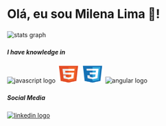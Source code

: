 <h1 align="left">Olá, eu sou Milena Lima 👋!</h1>


###
<div align="left">
  <img src="https://github-readme-stats.vercel.app/api?hide_title=false&hide_rank=false&show_icons=true&include_all_commits=true&count_private=true&disable_animations=false&theme=radical&locale=pt-br&hide_border=false&username=mileenalima" height="150" alt="stats graph"  />
</div>

###
<h5 align="left">I have knowledge in</h5>

###
<div align="left">
  <img src="https://cdn.jsdelivr.net/gh/devicons/devicon/icons/javascript/javascript-original.svg" height="40" width="52" alt="javascript logo"  />
  <img src="https://raw.githubusercontent.com/devicons/devicon/master/icons/html5/html5-original.svg" height="40" width="52" alt="html logo"  />
  <img src="https://raw.githubusercontent.com/devicons/devicon/master/icons/css3/css3-original.svg" height="40" width="52" alt="css logo" />
  <img src="https://cdn.jsdelivr.net/gh/devicons/devicon@latest/icons/angular/angular-original.svg" height="46" width="52" alt="angular logo" />

  
</div>

###
<h5 align="left">Social Media</h5>

###
<div align="left">
  <a href="https://www.linkedin.com/in/dev-milena-lima/" target="_blank">
    <img src="https://raw.githubusercontent.com/maurodesouza/profile-readme-generator/master/src/assets/icons/social/linkedin/default.svg" width="52" height="40" alt="linkedin logo"  />
  </a>
  </a>

</div>
